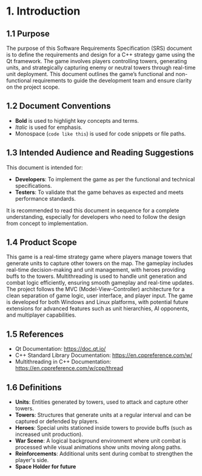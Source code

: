
# 1. Introduction

## 1.1 Purpose  
The purpose of this Software Requirements Specification (SRS) document is to define the requirements and design for a C++ strategy game using the Qt framework. The game involves players controlling towers, generating units, and strategically capturing enemy or neutral towers through real-time unit deployment. This document outlines the game’s functional and non-functional requirements to guide the development team and ensure clarity on the project scope.

## 1.2 Document Conventions  
- **Bold** is used to highlight key concepts and terms.
- *Italic* is used for emphasis.
- Monospace (`code like this`) is used for code snippets or file paths.

## 1.3 Intended Audience and Reading Suggestions  
This document is intended for:
- **Developers**: To implement the game as per the functional and technical specifications.
- **Testers**: To validate that the game behaves as expected and meets performance standards.

It is recommended to read this document in sequence for a complete understanding, especially for developers who need to follow the design from concept to implementation.

## 1.4 Product Scope  
This game is a real-time strategy game where players manage towers that generate units to capture other towers on the map. The gameplay includes real-time decision-making and unit management, with heroes providing buffs to the towers. Multithreading is used to handle unit generation and combat logic efficiently, ensuring smooth gameplay and real-time updates. The project follows the MVC (Model-View-Controller) architecture for a clean separation of game logic, user interface, and player input. The game is developed for both Windows and Linux platforms, with potential future extensions for advanced features such as unit hierarchies, AI opponents, and multiplayer capabilities.

## 1.5 References  
- Qt Documentation: https://doc.qt.io/
- C++ Standard Library Documentation: https://en.cppreference.com/w/
- Multithreading in C++ Documentation: https://en.cppreference.com/w/cpp/thread

## 1.6 Definitions  
- **Units**: Entities generated by towers, used to attack and capture other towers.
- **Towers**: Structures that generate units at a regular interval and can be captured or defended by players.
- **Heroes**: Special units stationed inside towers to provide buffs (such as increased unit production).
- **War Scene**: A logical background environment where unit combat is processed while visual animations show units moving along paths.
- **Reinforcements**: Additional units sent during combat to strengthen the player's side.
- **Space Holder for future** 

